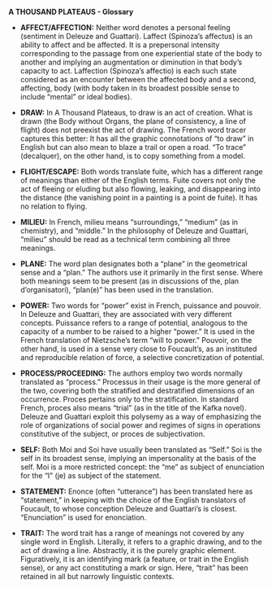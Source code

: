 **A THOUSAND PLATEAUS - Glossary**

- **AFFECT/AFFECTION:** Neither word denotes a personal feeling (sentiment in Deleuze and Guattari). Laffect (Spinoza’s affectus) is an ability to affect and be affected. It is a prepersonal intensity corresponding to the passage from one experiential state of the body to another and implying an augmentation or diminution in that body’s capacity to act. Laffection (Spinoza’s affectio) is each such state considered as an encounter between the affected body and a second, affecting, body (with body taken in its broadest possible sense to include “mental” or ideal bodies).

- **DRAW:** In A Thousand Plateaus, to draw is an act of creation. What is drawn (the Body without Organs, the plane of consistency, a line of flight) does not preexist the act of drawing. The French word tracer captures this better: It has all the graphic connotations of “to draw” in English but can also mean to blaze a trail or open a road. “To trace” (decalquer), on the other hand, is to copy something from a model.

- **FLIGHT/ESCAPE:** Both words translate fuite, which has a different range of meanings than either of the English terms. Fuite covers not only the act of fleeing or eluding but also flowing, leaking, and disappearing into the distance (the vanishing point in a painting is a point de fuite). It has no relation to flying.

- **MILIEU:** In French, milieu means “surroundings,” “medium” (as in chemistry), and “middle.” In the philosophy of Deleuze and Guattari, “milieu” should be read as a technical term combining all three meanings.

- **PLANE:** The word plan designates both a “plane” in the geometrical sense and a “plan.” The authors use it primarily in the first sense. Where both meanings seem to be present (as in discussions of the, plan d’organisatori), “plan(e)” has been used in the translation.

- **POWER:** Two words for “power” exist in French, puissance and pouvoir. In Deleuze and Guattari, they are associated with very different concepts. Puissance refers to a range of potential, analogous to the capacity of a number to be raised to a higher “power.” It is used in the French translation of Nietzsche’s term “will to power.” Pouvoir, on the other hand, is used in a sense very close to Foucault’s, as an instituted and reproducible relation of force, a selective concretization of potential.

- **PROCESS/PROCEEDING:** The authors employ two words normally translated as “process.” Processus in their usage is the more general of the two, covering both the stratified and destratified dimensions of an occurrence. Proces pertains only to the stratification. In standard French, proces also means “trial” (as in the title of the Kafka novel). Deleuze and Guattari exploit this polysemy as a way of emphasizing the role of organizations of social power and regimes of signs in operations constitutive of the subject, or proces de subjectivation.

- **SELF:** Both Moi and Soi have usually been translated as “Self.” Soi is the self in its broadest sense, implying an impersonality at the basis of the self. Moi is a more restricted concept: the “me” as subject of enunciation for the “I” (je) as subject of the statement.

- **STATEMENT:** Enonce (often “utterance”) has been translated here as “statement,” in keeping with the choice of the English translators of Foucault, to whose conception Deleuze and Guattari’s is closest. “Enunciation” is used for enonciation.

- **TRAIT:** The word trait has a range of meanings not covered by any single word in English. Literally, it refers to a graphic drawing, and to the act of drawing a line. Abstractly, it is the purely graphic element. Figuratively, it is an identifying mark (a feature, or trait in the English sense), or any act constituting a mark or sign. Here, “trait” has been retained in all but narrowly linguistic contexts.
